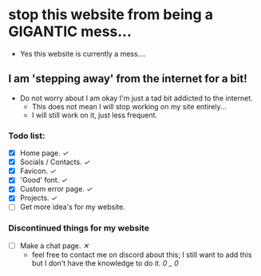 
# stop this website from being a GIGANTIC mess...

* Yes this website is currently a mess....

## I am 'stepping away' from the internet for a bit!

* Do not worry about I am okay I'm just a tad bit addicted to the internet.
  * This does not mean I will stop working on my site entirely...
  * I will still work on it, just less frequent.

### Todo list:

* [X] Home page. *✓*
* [x] Socials / Contacts. *✓*
* [x] Favicon.  *✓*
* [x] 'Good' font.  *✓*
* [x] Custom error page.  *✓*
* [X] Projects. *✓*
* [ ] Get more idea's for my website.

### Discontinued things for my website

* [ ] Make a chat page.  *✕*
  * feel free to contact me on discord about this; I still want to add this but I don't have the knowledge to do it. *0 _ 0*
